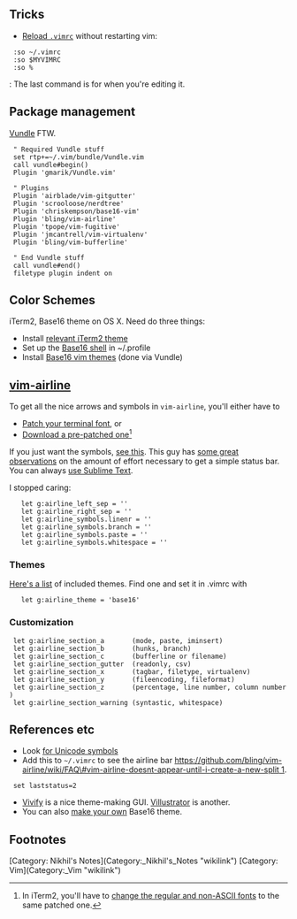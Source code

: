 Tricks
------

-   [Reload `.vimrc`](http://superuser.com/a/132030) without restarting
    vim:

` :so ~/.vimrc`  
` :so $MYVIMRC`  
` :so %`

:   The last command is for when you're editing it.

Package management
------------------

[Vundle](https://github.com/gmarik/Vundle.vim) FTW.

` " Required Vundle stuff`  
` set rtp+=~/.vim/bundle/Vundle.vim`  
` call vundle#begin()`  
` Plugin 'gmarik/Vundle.vim'`  
` `  
` " Plugins`  
` Plugin 'airblade/vim-gitgutter'`  
` Plugin 'scrooloose/nerdtree'`  
` Plugin 'chriskempson/base16-vim'`  
` Plugin 'bling/vim-airline'`  
` Plugin 'tpope/vim-fugitive'`  
` Plugin 'jmcantrell/vim-virtualenv'`  
` Plugin 'bling/vim-bufferline'`  
` `  
` " End Vundle stuff`  
` call vundle#end()`  
` filetype plugin indent on`

Color Schemes
-------------

iTerm2, Base16 theme on OS X. Need do three things:

-   Install [relevant iTerm2
    theme](https://github.com/chriskempson/base16-iterm2)
-   Set up the [Base16
    shell](https://github.com/chriskempson/base16-shell) in \~/.profile
-   Install [Base16 vim
    themes](https://github.com/chriskempson/base16-vim) (done
    via Vundle)

[vim-airline](https://github.com/bling/vim-airline)
---------------------------------------------------

To get all the nice arrows and symbols in `vim-airline`, you'll either
have to

-   [Patch your terminal
    font](https://github.com/Lokaltog/powerline-fontpatcher), or
-   [Download a pre-patched
    one](https://github.com/Lokaltog/powerline-fonts)[^1]

If you just want the symbols, [see
this](https://github.com/Lokaltog/powerline/tree/develop/font). This guy
has [some great
observations](http://www.blaenkdenum.com/posts/a-simpler-vim-statusline/)
on the amount of effort necessary to get a simple status bar. You can
always [use Sublime
Text](http://blog.andrewray.me/just-use-sublime-text/).

I stopped caring:

`   let g:airline_left_sep = ''`  
`   let g:airline_right_sep = ''`  
`   let g:airline_symbols.linenr = ''`  
`   let g:airline_symbols.branch = ''`  
`   let g:airline_symbols.paste = ''`  
`   let g:airline_symbols.whitespace = ''`

### Themes

[Here's a list](https://github.com/bling/vim-airline/wiki/Screenshots)
of included themes. Find one and set it in .vimrc with

`   let g:airline_theme = 'base16'`

### Customization

` let g:airline_section_a       (mode, paste, iminsert)`  
` let g:airline_section_b       (hunks, branch)`  
` let g:airline_section_c       (bufferline or filename)`  
` let g:airline_section_gutter  (readonly, csv)`  
` let g:airline_section_x       (tagbar, filetype, virtualenv)`  
` let g:airline_section_y       (fileencoding, fileformat)`  
` let g:airline_section_z       (percentage, line number, column number)`  
` let g:airline_section_warning (syntastic, whitespace)`

References etc
--------------

-   Look [for Unicode symbols](http://unicode-table.com/)
-   Add this to `~/.vimrc` to see the airline bar
    [https://github.com/bling/vim-airline/wiki/FAQ\#vim-airline-doesnt-appear-until-i-create-a-new-split
    1](https://github.com/bling/vim-airline/wiki/FAQ#vim-airline-doesnt-appear-until-i-create-a-new-split_1 "wikilink").

` set laststatus=2`

-   [Vivify](http://bytefluent.com/vivify/) is a nice theme-making GUI.
    [Villustrator](http://www.villustrator.com/) is another.
-   You can also [make your
    own](https://github.com/chriskempson/base16-builder) Base16 theme.

Footnotes
---------

<references/>
[Category: Nikhil's Notes](Category:_Nikhil's_Notes "wikilink")
[Category: Vim](Category:_Vim "wikilink")

[^1]: In iTerm2, you'll have to [change the regular and non-ASCII
    fonts](https://github.com/bling/vim-airline/issues/142) to the same
    patched one.
